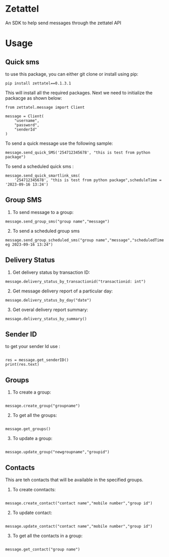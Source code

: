 # Zetattel

An SDK to help send messages through the zettatel API

# Usage

## Quick sms

to use this package, you can either git clone or install using pip:

```
pip install zettatel==0.1.3.1
```

This will install all the required packages. Next we need to initialize the packacge as shown below:

```
from zettatel.message import Client

message = Client(
    "username",
    "password",
    "senderId"
)
```

To send a quick message use the following sample:

```
message.send_quick_SMS('254712345678', "this is test from python package")
```

To send a scheduled quick sms :

```
message.send_quick_smartlink_sms(
    '254712345678', "this is test from python package",scheduleTime = '2023-09-16 13:24')
```

## Group SMS

1. To send message to a group:

```
message.send_group_sms("group name","message")
```

2. To send a scheduled group sms

```
message.send_group_scheduled_sms("group name","message","scheduledTime eg 2023-09-16 13:24")
```

## Delivery Status

1. Get delivery status by transaction ID:

```
message.delivery_status_by_transactionid("transactionid: int")
```

2. Get message delivery report of a particular day:

```
message.delivery_status_by_day("date")
```

3. Get overal delivery report summary:

```
message.delivery_status_by_summary()
```

## Sender ID

to get your sender Id use :

```

res = message.get_senderID()
print(res.text)

```

## Groups

1. To create a group:

```

message.create_group("groupname")

```

2. To get all the groups:

```

message.get_groups()

```

3. To update a group:

```

message.update_group("newgroupname","groupid")

```

## Contacts

This are teh contacts that will be available in the specified groups.

1. To create conntacts:

```

message.create_contact("contact name","mobile number","group id")

```

2. To update contact:

```

message.update_contact("contact name","mobile number","group id")

```

3. To get all the contacts in a group:

```

message.get_contact("group name")


```
